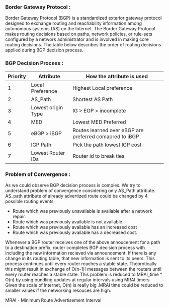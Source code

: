### Border Gateway Protocol :

Border Gateway Protocol (BGP) is a standardized exterior gateway protocol designed to exchange routing and reachability information among autonomous systems (AS) on the Internet. The Border Gateway Protocol makes routing decisions based on paths, network policies, or rule-sets configured by a network administrator and is involved in making core routing decisions.
The table below describes the order of routing decisions applied during BGP decision process.

### BGP Decision Process :

| Priority | Attribute | How the attribute is used |
| --- | --- | --- |
| 1 | Local Preference | Highest Local preference |
| 2 | AS_Path | Shortest AS Path |
| 3 | Lowest origin Type | IG > EGP > incomplete |
| 4 | MED | Lowest MED Preferred |
| 5 | eBGP > iBGP | Routes learned over eBGP are preferred comapred to iBGP |
| 6 | IGP Path | Pick the path lowest IGP cost |
| 7 | Lowest Router IDs | Router id to break ties |

### Problem of Convergence :

As we could observe BGP decision process is complex. We try to understand problem of convergence considering only AS_Path attribute. AS_path attribute of already advertized route could be changed by 4 possible routing events

* Route which was previously unavailable is available after a network repair.
* Route which was previously available is not available.
* Route which was previously available has an increased cost
* Route which was previously available has a decreased cost.

Whenever a BGP router receives one of the above annoucement for a path to a destination prefix, router completes BGP decision process with including the new information recieved via announcement. If there is any change in its routing table, that new information is sent to its peers. This process continues until every router reaches a stable state. Theorotically this might result in exchange of O(n-1)! messages between the routers until every router reaches a stable state. This problem is reduced to MRAI_time * O(n) by using bundling updates at regular intervals using MRAI timers. Given the scale of internet, O(n) is really big .MRAI time could be reduced to smaller values if the networking resouces are high.

MRAI - Minimum Route Advertisement Interval






